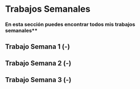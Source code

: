 # **Trabajos Semanales**

### En esta sección puedes encontrar todos mis trabajos semanales**

## Trabajo Semana 1 (-)

## Trabajo Semana 2 (-)

## Trabajo Semana 3 (-)
